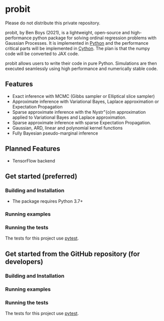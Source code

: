 probit
======

Please do not distribute this private repository.

probit, by Ben Boys (2021), is a lightweight, open-source and high-performance python package for solving ordinal regression problems with Gaussian Processes. It is implemented in [Python](https://www.python.org/) and the performance critical parts will be implemented in [Cython](https://cython.org/). The plan is that the numpy code will be converted to JAX code.

probit allows users to write their code in pure Python. Simulations are then executed seamlessly using high performance and numerically stable code.

Features
--------
- Exact inference with MCMC (Gibbs sampler or Elliptical slice sampler)
- Approximate inference with Variational Bayes, Laplace approximation or Expectation Propagation
- Sparse approximate inference with the Nystr\"{o}m approximation applied to Variational Bayes and Laplace approximation.
- Sparse approximate inference with sparse Expectation Propagation.
- Gaussian, ARD, linear and polynomial kernel functions
- Fully Bayesian pseudo-marginal inference

Planned Features
--------
- TensorFlow backend


Get started (preferred)
-----------------------

### Building and Installation ###

- The package requires Python 3.7+

### Running examples ###

### Running the tests ###

The tests for this project use [pytest](https://pytest.org/en/latest/).

Get started from the GitHub repository (for developers)
-------------------------------------------------------

### Building and Installation ###

### Running examples ###

### Running the tests ###

The tests for this project use [pytest](https://pytest.org/en/latest/).
